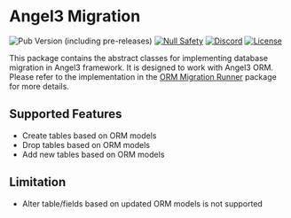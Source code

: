 # Angel3 Migration

![Pub Version (including pre-releases)](https://img.shields.io/pub/v/angel3_migration?include_prereleases)
[![Null Safety](https://img.shields.io/badge/null-safety-brightgreen)](https://dart.dev/null-safety)
[![Discord](https://img.shields.io/discord/1060322353214660698)](https://discord.gg/3X6bxTUdCM)
[![License](https://img.shields.io/github/license/dart-backend/angel)](https://github.com/dart-backend/angel/tree/master/packages/orm/angel_migration/LICENSE)

This package contains the abstract classes for implementing database migration in Angel3 framework. It is designed to work with Angel3 ORM. Please refer to the implementation in the [ORM Migration Runner](<https://pub.dev/packages/angel3_migration_runner>) package for more details.

## Supported Features

* Create tables based on ORM models
* Drop tables based on ORM models
* Add new tables based on ORM models

## Limitation

* Alter table/fields based on updated ORM models is not supported
